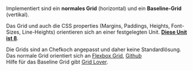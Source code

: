 Implementiert sind ein __normales Grid__ (horizontal) und ein __Baseline-Grid__ (vertikal).

Das Grid und auch die CSS properties (Margins, Paddings, Heights, Font-Sizes, Line-Heights) orientieren sich an einer festgelegten Unit. __[Diese Unit ist 8](https://mysticalnumbers.com/number-8/)__. 

Die Grids sind an Chefkoch angepasst und daher keine Standardlösung.  
Das normale Grid orientiert sich an [Flexbox Grid](http://flexboxgrid.com/), [Github](https://github.com/kristoferjoseph/flexboxgrid)  
Hilfe für das Baseline Grid gibt [Grid Lover](https://www.gridlover.net/try).